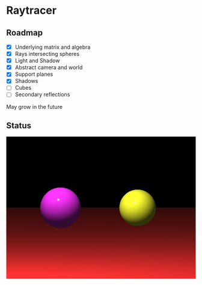 # Raytracer

## Roadmap

* [x] Underlying matrix and algebra
* [x] Rays intersecting spheres
* [x] Light and Shadow
* [X] Abstract camera and world
* [X] Support planes
* [x] Shadows
* [ ] Cubes
* [ ] Secondary reflections

May grow in the future

## Status

![Demo](demo.jpg)
